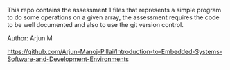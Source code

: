 This repo contains the assessment 1 files that represents a simple program to do some operations on a given array, the assessment requires the code to be well documented and also to use the git version control.

Author: Arjun M
<br/>

https://github.com/Arjun-Manoj-Pillai/Introduction-to-Embedded-Systems-Software-and-Development-Environments